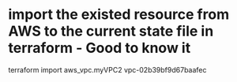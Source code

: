 # import the existed resource from AWS to the current state file in terraform - Good to know it
terraform import aws_vpc.myVPC2 vpc-02b39bf9d67baafec
